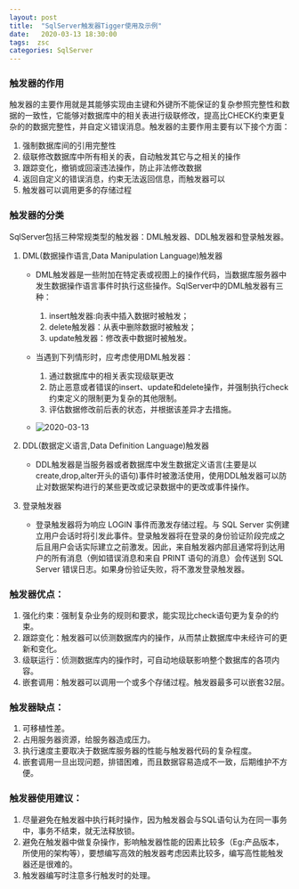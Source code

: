 ```yaml
---
layout: post
title:  "SqlServer触发器Tigger使用及示例"
date:   2020-03-13 18:30:00
tags:  zsc
categories: SqlServer
---
```



### 触发器的作用

触发器的主要作用就是其能够实现由主键和外键所不能保证的复杂参照完整性和数据的一致性，它能够对数据库中的相关表进行级联修改，提高比CHECK约束更复杂的的数据完整性，并自定义错误消息。触发器的主要作用主要有以下接个方面：

1. 强制数据库间的引用完整性
2. 级联修改数据库中所有相关的表，自动触发其它与之相关的操作
3. 跟踪变化，撤销或回滚违法操作，防止非法修改数据
4. 返回自定义的错误消息，约束无法返回信息，而触发器可以
5. 触发器可以调用更多的存储过程

### 触发器的分类
SqlServer包括三种常规类型的触发器：DML触发器、DDL触发器和登录触发器。

1. DML(数据操作语言,Data Manipulation Language)触发器
	* DML触发器是一些附加在特定表或视图上的操作代码，当数据库服务器中发生数据操作语言事件时执行这些操作。SqlServer中的DML触发器有三种：

		1. insert触发器:向表中插入数据时被触发；
		2. delete触发器：从表中删除数据时被触发；
		3. update触发器：修改表中数据时被触发。

	* 当遇到下列情形时，应考虑使用DML触发器：

		1. 通过数据库中的相关表实现级联更改
		2. 防止恶意或者错误的insert、update和delete操作，并强制执行check约束定义的限制更为复杂的其他限制。
		3. 评估数据修改前后表的状态，并根据该差异才去措施。
	
	* ![2020-03-13]({{site.url}}/images/posts/zsc_2020-03-13.png)

2. DDL(数据定义语言,Data Definition Language)触发器

	* DDL触发器是当服务器或者数据库中发生数据定义语言(主要是以create,drop,alter开头的语句)事件时被激活使用，使用DDL触发器可以防止对数据架构进行的某些更改或记录数据中的更改或事件操作。

3. 登录触发器

	* 登录触发器将为响应 LOGIN 事件而激发存储过程。与 SQL Server 实例建立用户会话时将引发此事件。登录触发器将在登录的身份验证阶段完成之后且用户会话实际建立之前激发。因此，来自触发器内部且通常将到达用户的所有消息（例如错误消息和来自 PRINT 语句的消息）会传送到 SQL Server 错误日志。如果身份验证失败，将不激发登录触发器。


### 触发器优点：

1. 强化约束：强制复杂业务的规则和要求，能实现比check语句更为复杂的约束。
2. 跟踪变化：触发器可以侦测数据库内的操作，从而禁止数据库中未经许可的更新和变化。
3. 级联运行：侦测数据库内的操作时，可自动地级联影响整个数据库的各项内容。
4. 嵌套调用：触发器可以调用一个或多个存储过程。触发器最多可以嵌套32层。

### 触发器缺点：

1. 可移植性差。
2. 占用服务器资源，给服务器造成压力。
3. 执行速度主要取决于数据库服务器的性能与触发器代码的复杂程度。
4. 嵌套调用一旦出现问题，排错困难，而且数据容易造成不一致，后期维护不方便。

### 触发器使用建议：

1. 尽量避免在触发器中执行耗时操作，因为触发器会与SQL语句认为在同一事务中，事务不结束，就无法释放锁。
2. 避免在触发器中做复杂操作，影响触发器性能的因素比较多（Eg:产品版本，所使用的架构等），要想编写高效的触发器考虑因素比较多，编写高性能触发器还是很难的。
3. 触发器编写时注意多行触发时的处理。





